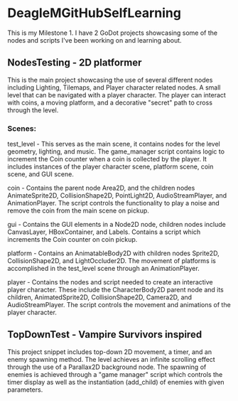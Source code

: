 # DeagleMGitHubSelfLearning
This is my Milestone 1. I have 2 GoDot projects showcasing some of the nodes and scripts I've been working on and learning about.

## NodesTesting - 2D platformer
This is the main project showcasing the use of several different nodes including Lighting, Tilemaps, and Player character related nodes. A small level that can be navigated with a player character. The player can interact with coins, a moving platform, and a decorative "secret" path to cross through the level.

### Scenes:
test_level - This serves as the main scene, it contains nodes for the level geometry, lighting, and music. The game_manager script contains logic to increment the Coin counter when a coin is collected by the player. It includes instances of the player character scene, platform scene, coin scene, and GUI scene.

coin - Contains the parent node Area2D, and the children nodes AnimateSprite2D, CollisionShape2D, PointLight2D, AudioStreamPlayer, and AnimationPlayer. The script controls the functionality to play a noise and remove the coin from the main scene on pickup.

gui - Contains the GUI elements in a Node2D node, children nodes include CanvasLayer, HBoxContainer, and Labels. Contains a script which increments the Coin counter on coin pickup.

platform - Contains an AnimatableBody2D with children nodes Sprite2D, CollisionShape2D, and LightOccluder2D. The movement of platforms is accomplished in the test_level scene through an AnimationPlayer.

player - Contains the nodes and script needed to create an interactive player character. These include the CharacterBody2D parent node and its children, AnimatedSprite2D, CollisionShape2D, Camera2D, and AudioStreamPlayer. The script controls the movement and animations of the player character.



## TopDownTest - Vampire Survivors inspired
This project snippet includes top-down 2D movement, a timer, and an enemy spawning method. The level achieves an infinite scrolling effect through the use of a Parallax2D background node. The spawning of enemies is achieved through a "game manager" script which controls the timer display as well as the instantiation (add_child) of enemies with given parameters.

